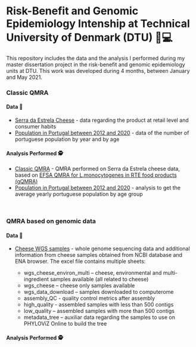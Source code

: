 # Risk-Benefit and Genomic Epidemiology Intenship at Technical University of Denmark (DTU) 👩💻

This repository includes the data and the analysis I performed during my master dissertation project in the risk-benefit and genomic epidemiology units at DTU. This work was developed during 4 months, between January and May 2021.

### Classic QMRA
#### Data  📔
<ul>
  <li><a href = 'https://github.com/Raquel-Costa/intern_dtu/blob/main/classic_QMRA/serra_da_estrela_cheese.xlsx'>Serra da Estrela Cheese</a> - data regarding the product at retail level and consumer habits</li>
  <li><a href='https://github.com/Raquel-Costa/intern_dtu/blob/main/classic_QMRA/population_pt.csv'>Population in Portugal between 2012 and 2020</a> - data of the number of portuguese population by year and by age</li>
</ul>


#### Analysis Performed 🕵
<ul>
  <li><a href = 'https://github.com/Raquel-Costa/intern_dtu/blob/main/classic_QMRA/gQMRA.R'>Classic QMRA</a> - QMRA performed on Serra da Estrela cheese data, based on <a href = 'https://github.com/Raquel-Costa/intern_dtu/tree/main/classic_QMRA/original_EFSA'>EFSA QMRA for L.monocytogenes in RTE food products (gQMRA)</a></li>
  <li><a href='https://github.com/Raquel-Costa/intern_dtu/blob/main/classic_QMRA/population_pt.R'>Population in Portugal between 2012 and 2020</a> - analysis to get the average yearly portuguese population by age group</li>
</ul>

<br>

### QMRA based on genomic data
#### Data  📔
<ul>
  <li><a href = 'https://github.com/Raquel-Costa/intern_dtu/blob/main/genomic_data_QMRA/genomic_data.xlsx'>Cheese WGS samples</a> - whole genome sequencing data and additional information from cheese samples obtained from NCBI database and ENA browser. The excel file contains multiple sheets:</li>
  <ul>
    <li>wgs_cheese_environ_multi – cheese, environmental and multi-ingredient samples available (all related to cheese)</li>
    <li>wgs_cheese – cheese only samples available </li>
    <li>wgs_data_download – samples downloaded to computerome</li>
    <li>assembly_QC - quality control metrics after assembly</li>
    <li>high_quality - assembled samples with less than 500 contigs</li>
    <li>low_quality – assembled samples with more than 500 contigs</li>
    <li>metadata_tree – auxiliar data regarding the samples to use on PHYLOViZ Online to build the tree</li>
  </ul>  
</ul>

  
#### Analysis Performed 🕵


  
  
